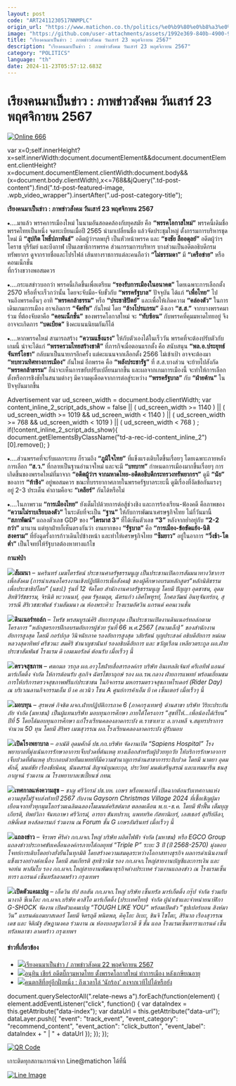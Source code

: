 ```yaml
---
layout: post
code: "ART2411230517NNMPLC"
origin_url: "https://www.matichon.co.th/politics/%e0%b9%80%e0%b8%a3%e0%b8%b5%e0%b8%a2%e0%b8%87%e0%b8%84%e0%b8%99-%e0%b8%a0%e0%b8%b2%e0%b8%9e%e0%b8%82%e0%b9%88%e0%b8%b2%e0%b8%a7%e0%b8%aa%e0%b8%b1%e0%b8%87%e0%b8%84%e0%b8%a1/news_4915009"
image: "https://github.com/user-attachments/assets/1992e369-840b-4900-9b69-f43bb8bc51d4"
title: "เรียงคนมาเป็นข่าว : ภาพข่าวสังคม วันเสาร์ 23 พฤศจิกายน 2567"
description: "เรียงคนมาเป็นข่าว : ภาพข่าวสังคม วันเสาร์ 23 พฤศจิกายน 2567"
category: "POLITICS"
language: "th"
date: 2024-11-23T05:57:12.683Z
---
```


# เรียงคนมาเป็นข่าว : ภาพข่าวสังคม วันเสาร์ 23 พฤศจิกายน 2567

[![](https://www.matichon.co.th/wp-content/uploads/2024/11/Online-666.jpg "Online 666")](https://www.matichon.co.th/wp-content/uploads/2024/11/Online-666.jpg)

var x=0;self.innerHeight?x=self.innerWidth:document.documentElement&&document.documentElement.clientHeight?x=document.documentElement.clientWidth:document.body&&(x=document.body.clientWidth),x<=768&&jQuery(".td-post-content").find(".td-post-featured-image, .wpb\_video\_wrapper").insertAfter(".ud-post-category-title");

**เรียงคนมาเป็นข่าว : ภาพข่าวสังคม วันเสาร์ 23 พฤศจิกายน 2567**

⦁….มาแล้ว พรรคการเมืองใหม่ ในนามอันสอดคล้องกับยุคสมัย คือ **“พรรคโอกาสใหม่”** พรรคนี้เดิมชื่อพรรคไทยเป็นหนึ่ง จดทะเบียนเมื่อปี 2565 นำมาเปลี่ยนชื่อ แล้วจัดประชุมใหญ่ ตั้งกรรมการบริหารชุดใหม่ มี **“สุปกิต โพธิ์ปภาพันธ์”** อดีตผู้ว่าฯลพบุรี เป็นหัวหน้าพรรค และ **“ธงชัย ลืออดุลย์”** อดีตผู้ว่าฯโคราช บุรีรัมย์ และบึงกาฬ เป็นเลขาธิการพรรค ส่วนกรรมการบริหาร บางส่วนเป็นอดีตอธิบดีกรมทรัพยากร ดูจากรายชื่อและโปรไฟล์ เส้นทางราชการแต่ละคนถือว่า **“ไม่ธรรมดา”** มี **“เครือข่าย”** หรือคอนเน็กชั่น  
ที่กว้างขวางพอสมควร

⦁….กระแสข่าวบอกว่า พรรคนี้เกิดขึ้นเพื่อเตรียม **“รองรับการเมืองในอนาคต”** โดยเฉพาะการเลือกตั้ง 2570 หรือที่จะเร็วกว่านั้น โดยจะจับมือ-จับขั้วกับ **“พรรครัฐบาล”** ปัจจุบัน ได้แก่ **“เพื่อไทย”** ไปจนถึงพรรคอื่นๆ อาทิ **“พรรคกล้าธรรม”** หรือ **“ประชาธิปัตย์”** และเพื่อให้เกิดความ **“คล่องตัว”** ในการเดินเกมการเมือง อาจเกิดการ **“จัดทัพ”** กันใหม่ โดย **“ล้างโปรแกรม”** ดึงเอา **“ส.ส.”** จากบางพรรคมาร่วม ที่ต้องจับตาคือ **“คอนเน็กชั่น”** ของพรรคโอกาสใหม่ จะ **“ทับซ้อน”** กับพรรคที่คุมมหาดไทยอยู่ จึงอาจจะเกิดการ **“บดเบียด”** ชิงคะแนนนิยมกันก็ได้

⦁….หากพรรคใหม่ สามารถสร้าง **“ความแข็งแรง”** ให้กับตัวเองได้ในเร็ววัน พรรคที่จะต้องปรับตัวกับเกมนี้ น่าจะได้แก่ **“พรรครวมไทยสร้างชาติ”** ที่ภารกิจเมื่อตอนแรกตั้ง คือ สนับสนุน **“พล.อ.ประยุทธ์ จันทร์โอชา”** กลับมาเป็นนายกฯอีกครั้ง แต่คะแนนจากเลือกตั้ง 2566 ไม่เข้าเป้า อาจจะต้องมา **“ทบทวนทิศทางการเมือง”** กันใหม่ อีกพรรค คือ **“พลังประชารัฐ”** ที่ ส.ส.บางส่วน จะย้ายไปสังกัด **“พรรคกล้าธรรม”** ก็น่าจะเห็นการขยับปรับเปลี่ยนมากขึ้น และผลจากเกมการเมืองนี้ จะทำให้การเลือกตั้งหรือการชิงชัยในสนามต่างๆ มีความดุเดือดจากการต่อสู่ระหว่าง **“พรรครัฐบาล”** กับ **“ฝ่ายค้าน”** ในปัจจุบันมากขึ้น

Advertisement var ud\_screen\_width = document.body.clientWidth; var content\_inline\_2\_script\_ads\_show = false || ( ud\_screen\_width >= 1140 ) || ( ud\_screen\_width >= 1019 && ud\_screen\_width < 1140 ) || ( ud\_screen\_width >= 768 && ud\_screen\_width < 1019 ) || ( ud\_screen\_width < 768 ) ; if(!content\_inline\_2\_script\_ads\_show){ document.getElementsByClassName("td-a-rec-id-content\_inline\_2")\[0\].remove(); }

⦁….ส่วนพรรคที่จะรับผลกระทบ ก็รวมถึง **“ภูมิใจไทย”** ที่แข็งแรงเติบโตขึ้นเรื่อยๆ โดยเฉพาะภายหลังการเลือก **“ส.ว.”** ที่กลายเป็นฐานอำนาจใหม่ และจะมี **“บทบาท”** กำหนดการเมืองมากขึ้นเรื่อยๆ การเกิดขึ้นของพรรคใหม่ที่มาจาก **“อดีตผู้ว่าฯ จากมหาดไทย-อดีตอธิบดีกระทรวงทรัพยากรฯ”** ดูมี **“นัย”** ของการ **“ท้าชิง”** อยู่พอสมควร ขณะที่บรรยากาศภายในพรรครัฐบาลระยะนี้ ดูมีเรื่องที่งัดข้อกันแรงๆ อยู่ 2-3 ประเด็น คำถามคือจะ **“เคลียร์”** กันได้หรือไม่

⦁….ในภาพรวม **“การเมืองไทย”** ยังเต็มไปด้วยการต่อสู้ช่วงชิง และการร้องเรียน-ฟ้องคดี คือภาพของ **“ความไม่ราบเรียบลงตัว”** ในระดับที่จะเป็น **“ฐาน”** ให้กับการพัฒนาเศรษฐกิจไทย ไม่กี่วันมานี้ **“สภาพัฒน์”** แถลงตัวเลข GDP ของ **“ไตรมาส 3”** ที่ได้เห็นตัวเลข **“3”** หลังจากย่ำอยู่กับ **“2-2 กว่า”** มานาน แต่ทุกฝ่ายก็เห็นตรงกันว่า งานยากของ **“รัฐบาล”** คือ **“การเมือง-ข้อขัดแย้ง-นิติสงคราม”** ที่ยังฉุดรั้งการก้าวเดินไปข้างหน้า และทำให้เศรษฐกิจไทย **“ซึมยาว”** อยู่ในอาการ **“วิ่งช้า-โตต่ำ”** เป็นโจทย์ให้รัฐบาลต้องหาทางแก้ไข

**กาแฟป่า**

**![](https://www.matichon.co.th/wp-content/uploads/2024/11/สัมมนาทางวิชาการ.jpg)สัมมนา** _– นครินทร์ เมฆไตรรัตน์ ประธานศาลรัฐธรรมนูญ เป็นประธานเปิดการสัมมนาทางวิชาการเพื่อสังคม (การนำเสนอโครงงานเชิงปฏิบัติการเพื่อสังคม) ของผู้ศึกษาอบรมหลักสูตร“หลักนิติธรรมเพื่อประชาธิปไตย” (นธป.) รุ่นที่ 12 จัดโดย สํานักงานศาลรัฐธรรมนูญ โดยมี ปัญญา อุดชาชน, อุดม สิทธิวิรัชธรรม, จิรนิติ หะวานนท์, อุดม รัฐอมฤต, ฉัตรแก้ว เลิศไพฑูรย์, โกศลวัฒน์ อินทุจันทร์ยง, สุวรรณี สิริเวชชะพันธ์ ร่วมสัมมนา ณ ห้องพระศิวะ โรงแรมอัศวิน แกรนด์ คอนเวนชั่น_

**![](https://www.matichon.co.th/wp-content/uploads/2024/11/ดินเนอร์ทอล็ค.jpg)ดินเนอร์ทอล์ก** _– ไพรัช พรสมบูรณ์ศิริ อัยการสูงสุด เป็นประธานเปิดงานดินเนอร์ทอล์กตามโครงการ “หลักสูตรการฝึกอบรมอัยการผู้ช่วย รุ่นที่ 66 พ.ศ.2567 (สนามเล็ก)” ของสำนักงานอัยการสูงสุด โดยมี กอร์ปกุล วินิจนัยภาค รองอัยการสูงสุด วลัยรัตน์ บุญประสงค์ อธิบดีอัยการ หม่อมหลวงสุดาทิพย์ ศรีชวนะ สมศิริ ชำนาญชานันท์ รองอธิบดีอัยการ และ ขวัญเรือน เหลียวตระกูล ผอ.ฝ่ายประชาสัมพันธ์ โรงแรม ดิ เอมเมอรัลด์ ต้อนรับ เมื่อเร็วๆ นี้_

**![](https://www.matichon.co.th/wp-content/uploads/2024/11/ตรวจสุขภาพ.jpg)ตรวจสุขภาพ** _– ศตกมล วรกุล ผอ.อาวุโสฝ่ายสื่อสารองค์กร บริษัท อินเทลลิเจ้นท์ ครีเอทีฟ แอนด์ มาร์เก็ตติ้ง จำกัด ให้การต้อนรับ สุภกิจ ฉัตรไชยาฤกษ์ รอง ผอ.รพ.กลาง ฝ่ายการแพทย์ พร้อมเยี่ยมชมการให้บริการตรวจสุขภาพฟรีแก่ประชาชน ในกิจกรรม มหกรรมตรวจสุขภาพไรเดอร์ (Rider Day) ณ บริเวณลานกิจกรรมเอ็ม บี เค อเวนิว โซน A ศูนย์การค้าเอ็ม บี เค เซ็นเตอร์ เมื่อเร็วๆ นี้_

**![](https://www.matichon.co.th/wp-content/uploads/2024/11/มอบทุนการศึกษา.jpg)มอบทุน** _– สุรพงษ์ กิจชิต ผจก.ฝ่ายปฏิบัติการภาค 6 (ภาคกรุงเทพฯ) ด้านสาขา บริษัท วิริยะประกันภัย จำกัด (มหาชน) เป็นผู้แทนบริษัท มอบทุนการศึกษา ภายใต้โครงการ “สุขที่ให้…เพื่อน้องได้เรียน” ปีที่ 5 โดยได้มอบทุนการศึกษา แก่โรงเรียนคลองลาดกระบัง ต.ราชาเทวะ อ.บางพลี จ.สมุทรปราการ จำนวน 50 ทุน โดยมี สิริพร เมฆสุวรรณ ผอ.โรงเรียนคลองลาดกระบัง ผู้รับมอบ_

**![](https://www.matichon.co.th/wp-content/uploads/2024/11/เปิดโรงพยาบาล.jpg)เปิดโรงพยาบาล** _– อาณัติ อุดมศักดิ์ ปธ.กก.บริษัท จัดงานเปิด “Sapiens Hospital” โรงพยาบาลที่มุ่งเน้นการรักษาอาการเจ็บปวดที่ต้นเหตุ ทางเลือกสำหรับผู้ป่วยทุกวัย ให้บริการรักษาอาการเจ็บปวดที่ต้นเหตุ ประกอบด้วยทีมแพทย์ที่มีความชำนาญการด้านสาขาการระงับปวด โดยมี นาตยา อุดมศักดิ์, มนต์ชัย เรืองชัยนิคม, นันตสรณ์ สิญจน์บุณยะกุล, ประวิทย์ มนต์เสรีนุสรณ์ และแทมมารีน ธนสุกาญจน์ ร่วมงาน ณ โรงพยาบาลเซเปี้ยนซ์ กทม._

**![](https://www.matichon.co.th/wp-content/uploads/2024/11/เทศกาลแห่งความสุข.jpg)เทศกาลแห่งความสุข** _– ชาญ ศรีวิกรม์ ปธ.บห. เกษร พร็อพเพอร์ตี้ เปิดฉากต้อนรับเทศกาลแห่งความสุขไม่รู้จบส่งท้ายปี 2567 กับงาน Gaysorn Christmas Village 2024 ที่เชื้อเชิญผู้มาเยือนจากทั่วทุกมุมโลกร่วมเฉลิมฉลองโมเมนต์คริสต์มาส ตลอดเดือน พ.ย.-ธ.ค. โดยมี ฟ้าฟื้น เต็มบุญเกียรติ, ทิพย์วิภา จันทภาษา ศรีวิกรม์, อารยา ขันทปราบ, แพททริค กัสทานิเยร์, เอสเธอร์ สุปรีย์ลีลา, กษิดิ์เดช หงส์ลดารมภ์ ร่วมงาน ณ Forum ชั้น G เกษรอัมรินทร์ เมื่อเร็วๆ นี้_

**![](https://www.matichon.co.th/wp-content/uploads/2024/11/แถลงข่าว-2.jpg)แถลงข่าว** _– จิราพร ศิริคำ กก.ผจก.ใหญ่ บริษัท ผลิตไฟฟ้า จำกัด (มหาชน) หรือ EGCO Group แถลงข่าวประกาศขับเคลื่อนองค์กรภายใต้กลยุทธ์ “Triple P” ระยะ 3 ปี (ปี 2568-2570) มุ่งตอบโจทย์การเติบโตอย่างยั่งยืนในทุกมิติ โดยสร้างความสมดุลระหว่างโอกาสทางธุรกิจ ผลการดำเนินงานที่แข็งแรงอย่างต่อเนื่อง โดยมี สมเกียรติ สุทธิวานิช รอง กก.ผจก.ใหญ่สายงานบัญชีและการเงิน และจอห์น พาลัมโบ รอง กก.ผจก.ใหญ่สายงานพัฒนาธุรกิจต่างประเทศ ร่วมงานแถลงข่าว ณ โรงแรมเซ็นทารา แกรนด์ เซ็นทรัลลาดพร้าว กรุงเทพฯ_

**![](https://www.matichon.co.th/wp-content/uploads/2024/11/เปิดตัวแคมเปญ.jpg)เปิดตัวแคมเปญ** _– เอ็ดวิน ยัป ฮอสัน กก.ผจก.ใหญ่ บริษัท เซ็นทรัล มาร์เก็ตติ้ง กรุ๊ป จำกัด ร่วมกับ นางาอิ ซึเนโอะ กก.ผจก.บริษัท คาสิโอ มาร์เก็ตติ้ง (ประเทศไทย) จำกัด ผู้นำเข้าและจำหน่ายนาฬิกา G-SHOCK จัดงาน เปิดตัวแคมเปญ “TOUGH LIKE YOU” พร้อมเปิดตัว “ซุปเปอร์บอน สิงห์มาวิน” แบรนด์แอมบาสเดอร์ โดยมี จิตรฤดี พนิตพล, คิคุโอะ อิเบะ, ชินจิ ไซโตะ, สิรินาถ เรืองสุวรรณเดช และ จิติณัฐ อัษฎามงคล ร่วมงาน ณ ห้องบอลรูมวิภาวดี ซี ชั้น แอล โรงแรมเซ็นทาราแกรนด์ เซ็นทรัลพลาซา ลาดพร้าว กรุงเทพฯ_

#### ข่าวที่เกี่ยวข้อง

*   [![](https://www.matichon.co.th/wp-content/uploads/2024/11/รูปนำ.jpg)เรียงคนมาเป็นข่าว / ภาพข่าวสังคม 22 พฤศจิกายน 2567](https://www.matichon.co.th/politics/%e0%b9%80%e0%b8%a3%e0%b8%b5%e0%b8%a2%e0%b8%87%e0%b8%84%e0%b8%99-%e0%b8%a0%e0%b8%b2%e0%b8%9e%e0%b8%82%e0%b9%88%e0%b8%b2%e0%b8%a7%e0%b8%aa%e0%b8%b1%e0%b8%87%e0%b8%84%e0%b8%a1/news_4914575)
*   [![](https://www.matichon.co.th/wp-content/uploads/2024/11/pic04085299.jpg)อนุทิน เชียร์ อดีตบิ๊กๆมหาดไทย ตั้งพรรคโอกาสใหม่ ทำการเมือง หลังเกษียณอายุ](https://www.matichon.co.th/politics/news_4912117)
*   [![](https://www.matichon.co.th/wp-content/uploads/2024/11/K-02.jpg)คนตกสีที่อยู่อีกฝั่งหนึ่ง : ถึงเวลาไล่ ‘นักร้อง’ ลงจากเวทีไปได้หรือยัง](https://www.matichon.co.th/columnists/news_4904711)

document.querySelectorAll(".relate-news a").forEach(function(element) { element.addEventListener("click", function() { var dataIndex = this.getAttribute("data-index"); var dataUrl = this.getAttribute("data-url"); dataLayer.push({ "event": "track\_event", "event\_category": "recommend\_content", "event\_action": "click\_button", "event\_label": dataIndex + " | " + dataUrl }); }); });

[![QR Code](https://www.matichon.co.th/wp-content/uploads/2023/07/wob1371z.jpg)](https://lin.ee/ht0nDxX)

เกาะติดทุกสถานการณ์จาก Line@matichon ได้ที่นี่

[![Line Image](https://www.matichon.co.th/wp-content/uploads/2023/07/th.png)](https://lin.ee/ht0nDxX)
